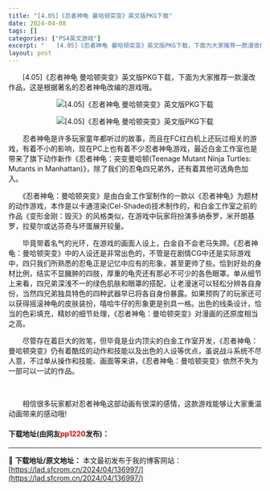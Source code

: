 ```yaml
---
title: "[4.05]《忍者神龟 曼哈顿突变》英文版PKG下载"
date: 2024-04-08
tags: []
categories: ["PS4英文游戏"]
excerpt: "　　[4.05]《忍者神龟 曼哈顿突变》英文版PKG下载，下面为大家推荐一款漫改作品，这是根据著名的忍者神龟改编的游戏哦。 　　忍者神龟是许多玩家童年都听过的故事，而且在FC红白机上还玩过相关的游戏，有着不小的影响，现在PC上也有着不少忍者神龟游戏，最近白金工作室也是带来了旗下动作新作《忍者神龟：突&hellip;"
layout: post
---
```


 <p>　　[4.05]《忍者神龟 曼哈顿突变》英文版PKG下载，下面为大家推荐一款漫改作品，这是根据著名的忍者神龟改编的游戏哦。</p> <p align="center"><img align="" border="0" src="https://lad.sfcrom.cn/wp-content/uploads/2024/04/20240408_6613ab1760e35.webp" alt="[4.05]《忍者神龟 曼哈顿突变》英文版PKG下载" /></p> <p align="center"><img align="" border="0" src="https://lad.sfcrom.cn/wp-content/uploads/2024/04/20240408_6613ab17b2b75.webp" alt="[4.05]《忍者神龟 曼哈顿突变》英文版PKG下载" /></p> <p>　　忍者神龟是许多玩家童年都听过的故事，而且在FC红白机上还玩过相关的游戏，有着不小的影响，现在PC上也有着不少忍者神龟游戏，最近白金工作室也是带来了旗下动作新作《忍者神龟：突变曼哈顿(Teenage Mutant Ninja Turtles: Mutants in Manhattan)》，除了我们的忍龟四兄弟外，还有着其他可选角色加入。</p> <p>　　《忍者神龟：曼哈顿突变》是由白金工作室制作的一款以《忍者神龟》为题材的动作游戏，本作是以卡通渲染(Cel-Shaded)技术制作的，和白金工作室之前的作品《变形金刚：毁灭》的风格类似，在游戏中玩家将扮演多纳泰罗，米开朗基罗，拉斐尔或达芬奇与坏蛋展开较量。</p> <p>　　毕竟带着名气的光环，在游戏的画面人设上，白金自不会老马失蹄。《忍者神龟：曼哈顿突变》中的人设还是非常出色的，不管是在剧情CG中还是实际游戏中，四只我们所熟悉的忍龟正是记忆中应有的形象，甚至更帅了些。恰到好处的身材比例，结实不显臃肿的四肢，厚重的龟壳还有那必不可少的各色眼罩。单从细节上来看，四兄弟深浅不一的绿色肌肤和眼罩的搭配，让老漫迷可以轻松分辨各自身份，当然四兄弟独具特色的四种武器早已将各自身份暴露。如果预购了的玩家还可以获得摇滚神龟的皮肤装扮，嘻哈牛仔的形象更是别具一格。出色的线条设计，恰当的色彩填充，精妙的细节处理，《忍者神龟：曼哈顿突变》对漫画的还原度相当之高。</p> <p>　　尽管存在着巨大的败笔，但毕竟是业内顶尖的白金工作室开发，《忍者神龟：曼哈顿突变》仍有着酷炫的动作和技能以及出色的人设等优点，虽说战斗系统不尽人意，不过单从操作和技能、画面等来讲，《忍者神龟：曼哈顿突变》依然不失为一部可以一试的作品。</p> <p>&nbsp;</p> <p>　　相信很多玩家都对忍者神龟这部动画有很深的感情，这款游戏能够让大家重温动画带来的感动哦!</p> <p><h4>下载地址(由网友<font color="red">pp1220</font>发布)：</h4></p> 

---
📖 **下载地址/原文地址：** 本文最初发布于我的博客网站：[https://lad.sfcrom.cn/2024/04/136997/](https://lad.sfcrom.cn/2024/04/136997/)
